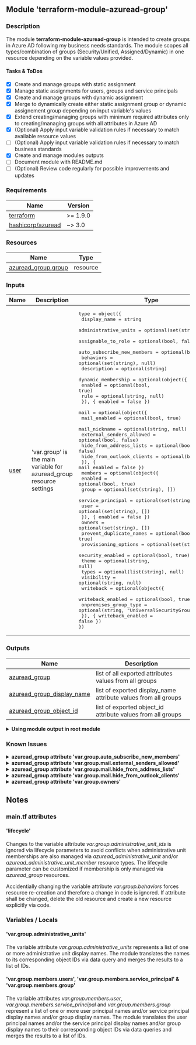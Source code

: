 ## Module 'terraform-module-azuread-group'

### Description

The module **terraform-module-azuread-group** is intended to create groups in Azure AD following my business needs standards. The module scopes all types/combination of groups (Security/Unified, Assigned/Dynamic) in one resource depending on the variable values provided.  

#### Tasks & ToDos

- [x] Create and manage groups with static assignment
- [x] Manage static assignments for users, groups and service principals
- [x] Create and manage groups with dynamic assignment
- [x] Merge to dynamically create either static assignment group or dynamic assignement group depending on input variable's values
- [x] Extend creating/managing groups with minimum required attributes only to creating/managing groups with all attributes in Azure AD
- [x] \(Optional) Apply input variable validation rules if necessary to match available resource values
- [ ] \(Optional) Apply input variable validation rules if necessary to match business standards
- [x] Create and manage modules outputs
- [ ] Document module with README.md
- [ ] \(Optional) Review code regularly for possible improvements and updates

### Requirements

| Name | Version |
|------|---------|
| <a name="requirement_terraform"></a> [terraform](#requirement\_terraform) | >= 1.9.0 |
| <a name="requirement_azuread"></a> [hashicorp\/azuread](#requirement\_azuread) | ~> 3.0 |

### Resources

| Name | Type |
|------|------|
| [azuread_group.group](https://registry.terraform.io/providers/hashicorp/azuread/latest/docs/resources/group) | resource |

### Inputs

| Name | Description | Type | Default | Required |
|------|-------------|------|---------|:--------:|
| <a name="input_group"></a> [user](#input\_group) | 'var.group' is the main variable for azuread_group resource settings | <pre>type        = object({<br>  display_name                = string<br>  administrative_units        = optional(set(string), null)<br>  assignable_to_role          = optional(bool, false)<br>  auto_subscribe_new_members  = optional(bool, false)<br>  behaviors                   = optional(set(string), null)<br>  description                 = optional(string)<br>  dynamic_membership          = optional(object({<br>    enabled                     = optional(bool, true)<br>    rule                        = optional(string, null)<br>  }), { enabled = false })<br>  mail                        = optional(object({<br>    mail_enabled                = optional(bool, true)<br>    mail_nickname               = optional(string, null)<br>    external_senders_allowed    = optional(bool, false)<br>    hide_from_address_lists     = optional(bool, false)<br>    hide_from_outlook_clients   = optional(bool, false)<br>  }), { mail_enabled = false })<br>  members                     = optional(object({<br>    enabled                     = optional(bool, true)<br>    group                       = optional(set(string), [])<br>    service_principal           = optional(set(string), [])<br>    user                        = optional(set(string), [])<br>  }), { enabled = false })<br>  owners                      = optional(set(string), [])<br>  prevent_duplicate_names     = optional(bool, true)<br>  provisioning_options        = optional(set(string), null)<br>  security_enabled            = optional(bool, true)<br>  theme                       = optional(string, null)<br>  types                       = optional(list(string), null)<br>  visibility                  = optional(string, null)<br>  writeback                   = optional(object({<br>    writeback_enabled           = optional(bool, true)<br>    onpremises_group_type       = optional(string, "UniversalSecurityGroup")<br>  }), { writeback_enabled = false })<br>})<br></pre> | none | yes |

### Outputs

| Name | Description |
|------|-------------|
| <a name="output_azuread_group"></a> [azuread\_group](#output\_azuread\_group) | list of all exported attributes values from all groups |
| <a name="output_azuread_group_display_name"></a> [azuread\_group\_display\_name](#output\_azuread\_group\_display\_name) | list of exported display_name attribute values from all groups |
| <a name="output_azuread_group_object_id"></a> [azuread\_group\_object\_id](#output\_azuread\_group\_object\_id) | list of exported object_id attribute values from all groups |

<details>
<summary><b>Using module output in root module</b></summary>

Output - IDs of all groups using 'azuread_group_object_id' output:

```
output "azuread_group_id_all_groups" {
    value = toset([
        for object_id in module.azuread_group : object_id.azuread_group_object_id
    ])
}
```

Output - ID of a single specified group using 'azuread_group_object_id' output:

```
output "azuread_group_id_group_1" {
    value = module.azuread_group["<i>&lt;Terraform-Resource-Name&gt;</i>"].azuread_group_object_id
}
```
</details>

### Known Issues

<details>
<summary><b>azuread_group attribute 'var.group.auto_subscribe_new_members'</b></summary>

######
The variable attribute <i>var.group.auto_subscribe_new_members</i> can only be set when authenticating as a Member user of the tenant and not when authenticating as a Guest user or as a service principal. Please see the <a href="https://docs.microsoft.com/en-us/graph/known-issues#groups">Microsoft Graph Known Issues</a> documentation.  
https://registry.terraform.io/providers/hashicorp/azuread/latest/docs/resources/group  
######
</details>

<details>
<summary><b>azuread_group attribute 'var.group.mail.external_senders_allowed'</b></summary>

######
The variable attribute <i>var.group.mail.external_senders_allowed</i> can only be set when authenticating as a Member user of the tenant and not when authenticating as a Guest user or as a service principal. Please see the <a href="https://docs.microsoft.com/en-us/graph/known-issues#groups">Microsoft Graph Known Issues</a> documentation.  
https://registry.terraform.io/providers/hashicorp/azuread/latest/docs/resources/group  
######
</details>

<details>
<summary><b>azuread_group attribute 'var.group.mail.hide_from_address_lists'</b></summary>

######
The variable attribute <i>var.group.mail.hide_from_address_lists</i> can only be set when authenticating as a Member user of the tenant and not when authenticating as a Guest user or as a service principal. Please see the <a href="https://docs.microsoft.com/en-us/graph/known-issues#groups">Microsoft Graph Known Issues</a> documentation.  
https://registry.terraform.io/providers/hashicorp/azuread/latest/docs/resources/group  
######
</details>

<details>
<summary><b>azuread_group attribute 'var.group.mail.hide_from_outlook_clients'</b></summary>

######
The variable attribute <i>var.group.mail.hide_from_outlook_clients</i> can only be set when authenticating as a Member user of the tenant and not when authenticating as a Guest user or as a service principal. Please see the <a href="https://docs.microsoft.com/en-us/graph/known-issues#groups">Microsoft Graph Known Issues</a> documentation.  
https://registry.terraform.io/providers/hashicorp/azuread/latest/docs/resources/group  
######
</details>

<details>
<summary><b>azuread_group attribute 'var.group.owners'</b></summary>

######  
If the group is initially owned by a service principal and you add a user to the owners, you are not able to remove the user from the owners again. At least one user has to stay owner.  
https://github.com/hashicorp/terraform-provider-azuread/issues/464  
https://github.com/microsoftgraph/msgraph-metadata/issues/92  
######
</details>
  
## Notes

### main.tf attributes

#### 'lifecycle'

Changes to the variable attribute *var.group.administrative_unit_ids* is ignored via lifecycle parameters to avoid conflicts when administrative unit memberships are also managed via *azuread_administrative_unit* and/or *azuread_administrative_unit_member* resource types. The lifecycle parameter can be customized if membership is only managed via *azuread_group* resources.  
  
Accidentially changing the variable attribute *var.group.behaviors* forces resource re-creation and therefore a change in code is ignored. If attribute shall be changed, delete the old resource and create a new resource explicitly via code.  

### Variables / Locals

#### 'var.group.administrative_units'

The variable attribute *var.group.administrative_units* represents a list of one or more administrative unit display names. The module translates the names to its corresponding object IDs via data query and merges the results to a list of IDs.

#### 'var.group.members.users', 'var.group.members.service_principal' &amp; 'var.group.members.group'

The variable attributes *var.group.members.user*, *var.group.members.service_principal* and *var.group.members.group* represent a list of one or more user principal names and/or service principal display names and/or group display names. The module translates the user principal names and/or the service principal display names and/or group display names to their corresponding object IDs via data queries and merges the results to a list of IDs.
